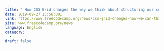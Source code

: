 ```yaml
---
title: " How CSS Grid changes the way we think about structuring our content "
date: 2019-09-27T15:56:00Z
link: https://www.freecodecamp.org/news/css-grid-changes-how-we-can-think-about-structuring-our-content/?utm_medium=RSS&utm_source=news.12bit.vn
site: www.freecodecamp.org/news
language: English
category:
  -   
draft: false
---
```

